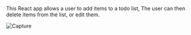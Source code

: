 This React app allows a user to add items to a todo list, The user can then delete items from the list, or edit them.

![Capture](https://user-images.githubusercontent.com/31829660/74094493-3d37fb80-4ab0-11ea-9846-d699fe8cf3d7.PNG)
